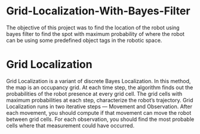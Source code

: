 # Grid-Localization-With-Bayes-Filter
The objective of this project was to find the location of the robot using bayes filter to find the spot with maximum probability of where the robot can be using some predefined object tags in the robotic space.

# Grid Localization
Grid Localization is a variant of discrete Bayes Localization. In this method, the map
is an occupancy grid. At each time step, the algorithm finds out the probabilities of
the robot presence at every grid cell. The grid cells with maximum probabilities at each
step, characterize the robot’s trajectory. Grid Localization runs in two iterative steps —
Movement and Observation.
After each movement, you should compute if that movement can move the robot between
grid cells. For each observation, you should find the most probable cells where that
measurement could have occurred.

